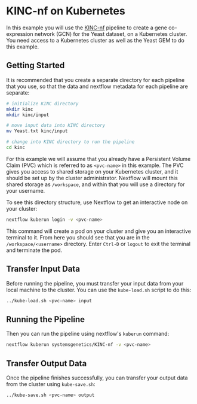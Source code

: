 # KINC-nf on Kubernetes

In this example you will use the [KINC-nf](https://github.com/SystemsGenetics/KINC-nf) pipeline to create a gene co-expression network (GCN) for the Yeast dataset, on a Kubernetes cluster. You need access to a Kubernetes cluster as well as the Yeast GEM to do this example.

## Getting Started

It is recommended that you create a separate directory for each pipeline that you use, so that the data and nextflow metadata for each pipeline are separate:
```bash
# initialize KINC directory
mkdir kinc
mkdir kinc/input

# move input data into KINC directory
mv Yeast.txt kinc/input

# change into KINC directory to run the pipeline
cd kinc
```

For this example we will assume that you already have a Persistent Volume Claim (PVC) which is referred to as `<pvc-name>` in this example. The PVC gives you access to shared storage on your Kubernetes cluster, and it should be set up by the cluster administrator. Nextflow will mount this shared storage as `/workspace`, and within that you will use a directory for your username.

To see this directory structure, use Nextflow to get an interactive node on your cluster:
```bash
nextflow kuberun login -v <pvc-name>
```

This command will create a pod on your cluster and give you an interactive terminal to it. From here you should see that you are in the `/workspace/<username>` directory. Enter `Ctrl-D` or `logout` to exit the terminal and terminate the pod.

## Transfer Input Data

Before running the pipeline, you must transfer your input data from your local machine to the cluster. You can use the `kube-load.sh` script to do this:
```bash
../kube-load.sh <pvc-name> input
```

## Running the Pipeline

Then you can run the pipeline using nextflow's `kuberun` command:
```bash
nextflow kuberun systemsgenetics/KINC-nf -v <pvc-name>
```

## Transfer Output Data

Once the pipeline finishes successfully, you can transfer your output data from the cluster using `kube-save.sh`:
```bash
../kube-save.sh <pvc-name> output
```
